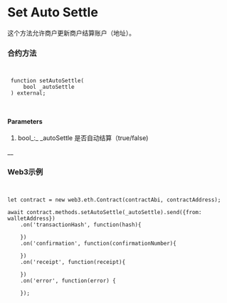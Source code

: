 # Set Auto Settle



这个方法允许商户更新商户结算账户（地址）。

### 合约方法

```
 
 
 function setAutoSettle(
     bool _autoSettle
 ) external;
 
 
```



#### Parameters

1. bool_:_    \_autoSettle 是否自动结算（true/false)

__

### Web3示例



```


let contract = new web3.eth.Contract(contractAbi, contractAddress);

await contract.methods.setAutoSettle(_autoSettle).send({from: walletAddress})
    .on('transactionHash', function(hash){
                
    })
    .on('confirmation', function(confirmationNumber){
        
    })
    .on('receipt', function(receipt){
       
    })
    .on('error', function(error) {
       
    });
    
```
